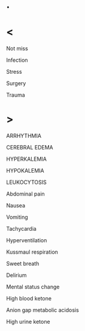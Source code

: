 # .

# <

Not miss

Infection

Stress

Surgery

Trauma

# >

ARRHYTHMIA

CEREBRAL EDEMA

HYPERKALEMIA

HYPOKALEMIA

LEUKOCYTOSIS

Abdominal pain

Nausea

Vomiting

Tachycardia

Hyperventilation

Kussmaul respiration

Sweet breath

Delirium

Mental status change

High blood ketone

Anion gap metabolic acidosis

High urine ketone
